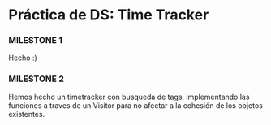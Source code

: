 # Práctica de DS: Time Tracker

### MILESTONE 1
Hecho :)

### MILESTONE 2
Hemos hecho un timetracker con busqueda de tags, implementando las funciones a traves de un Visitor para no afectar a la cohesión de los objetos existentes. 
<br> <br>

